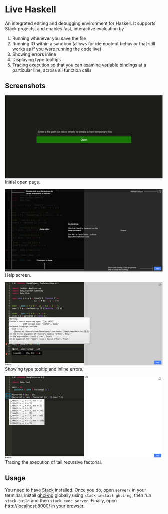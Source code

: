 Live Haskell
============

An integrated editing and debugging environment for Haskell. It supports Stack projects, and enables fast, interactive evaluation by

1. Running whenever you save the file
2. Running IO within a sandbox (allows for idempotent behavior that still works as if you were running the code live)
3. Showing errors inline
4. Displaying type tooltips
5. Tracing execution so that you can examine variable bindings at a particular line, across all function calls

Screenshots
-----------
![Open](screenshots/Open.png)
Initial open page.

![Help](screenshots/Help.png)
Help screen.

![Type tooltip and inline errors](screenshots/Demo.png)
Showing type tooltip and inline errors.

![Tracing](screenshots/Tracing.png)
Tracing the execution of tail recursive factorial.

Usage
-----
You need to have [Stack](http://docs.haskellstack.org/en/stable/README/) installed. Once you do, open `server/` in your terminal, install [ghci-ng](https://github.com/chrisdone/ghci-ng) globally using `stack install ghci-ng`, then run `stack build` and then `stack exec server`. Finally, open [http://localhost:8000/](http://localhost:8000/) in your browser.
